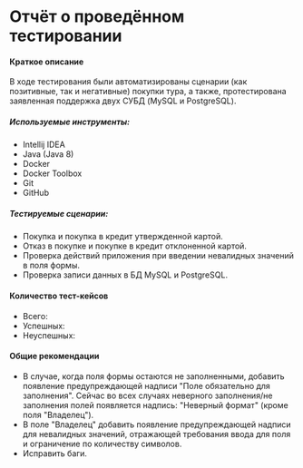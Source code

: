 # Отчёт о проведённом тестировании #

#### Краткое описание ####

В ходе тестирования были автоматизированы сценарии (как позитивные, так и негативные) покупки тура, а также, протестирована заявленная поддержка двух СУБД (MySQL и PostgreSQL).

##### Используемые инструменты: #####

* Intellij IDEA
* Java (Java 8)
* Docker
* Docker Toolbox
* Git
* GitHub

##### Тестируемые сценарии: #####

* Покупка и покупка в кредит утвержденной картой.
* Отказ в покупке и покупке в кредит отклоненной картой.
* Проверка действий приложения при введении невалидных значений в поля формы.
* Проверка записи данных в БД MySQL и PostgreSQL.

#### Количество тест-кейсов ####

* Всего: 
* Успешных: 
* Неуспешных: 

#### Общие рекомендации ####

* В случае, когда поля формы остаются не заполненными, добавить появление предупреждающей надписи "Поле обязательно для заполнения". Сейчас во всех случаях неверного заполнения/не заполнения полей появляется надпись: "Неверный формат" (кроме поля "Владелец").
* В поле "Владелец" добавить появление предупреждающей надписи для невалидных значений, отражающей требования ввода для поля и ограничение по количеству символов.
* Исправить баги.
